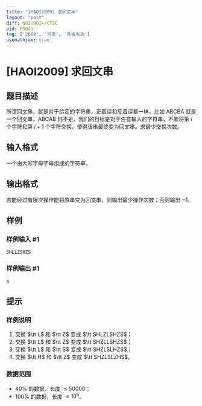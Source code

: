 ```yaml
---
title: "[HAOI2009] 求回文串"
layout: "post"
diff: NOI/NOI+/CTSC
pid: P5041
tag: ['2009', '河南', '各省省选']
usemathjax: true
---
```


# [HAOI2009] 求回文串
## 题目描述

所谓回文串，就是对于给定的字符串，正着读和反着读都一样，比如 ABCBA 就是一个回文串，ABCAB 则不是。我们的目标是对于任意输入的字符串，不断将第 $i$ 个字符和第 $i+1$ 个字符交换，使得该串最终变为回文串。求最少交换次数。
## 输入格式

一个由大写字母字母组成的字符串。
## 输出格式

若能经过有限次操作能将原串变为回文串，则输出最少操作次数；否则输出 $-1$。
## 样例

### 样例输入 #1
```
SHLLZSHZS
```
### 样例输出 #1
```
4
```
## 提示

### 样例说明

1. 交换 $\tt L$ 和 $\tt Z$ 变成 $\tt SHLZLSHZS$；
2. 交换 $\tt L$ 和 $\tt Z$ 变成 $\tt SHZLLSHZS$；
3. 交换 $\tt L$ 和 $\tt S$ 变成 $\tt SHZLSLHZS$；
4. 交换 $\tt H$ 和 $\tt Z$ 变成 $\tt SHZLSLZHS$。

### 数据范围

- $40\%$ 的数据，长度 $\leq50000$；
- $100\%$ 的数据，长度 $\leq10^6$。
